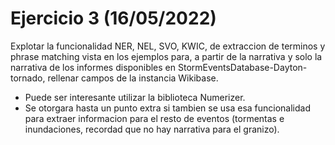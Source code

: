 # Ejercicio 3 (16/05/2022)
Explotar la funcionalidad NER, NEL, SVO, KWIC, de extraccion de terminos y phrase matching vista en los ejemplos para, a partir de la narrativa y solo la narrativa de los informes disponibles en  StormEventsDatabase-Dayton-tornado,  rellenar campos de la instancia Wikibase. 
- Puede ser interesante utilizar la biblioteca Numerizer. 
- Se otorgara hasta un punto extra si tambien se usa esa funcionalidad para extraer informacion para el resto de eventos (tormentas e inundaciones, recordad que no hay narrativa para el granizo).
